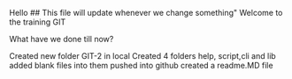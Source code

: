 Hello ## This file will update whenever we change something"
Welcome to the training GIT


What have we done till now?

Created new folder GIT-2 in local
Created 4 folders help, script,cli and lib
added blank files into them
pushed into github
created a readme.MD file
